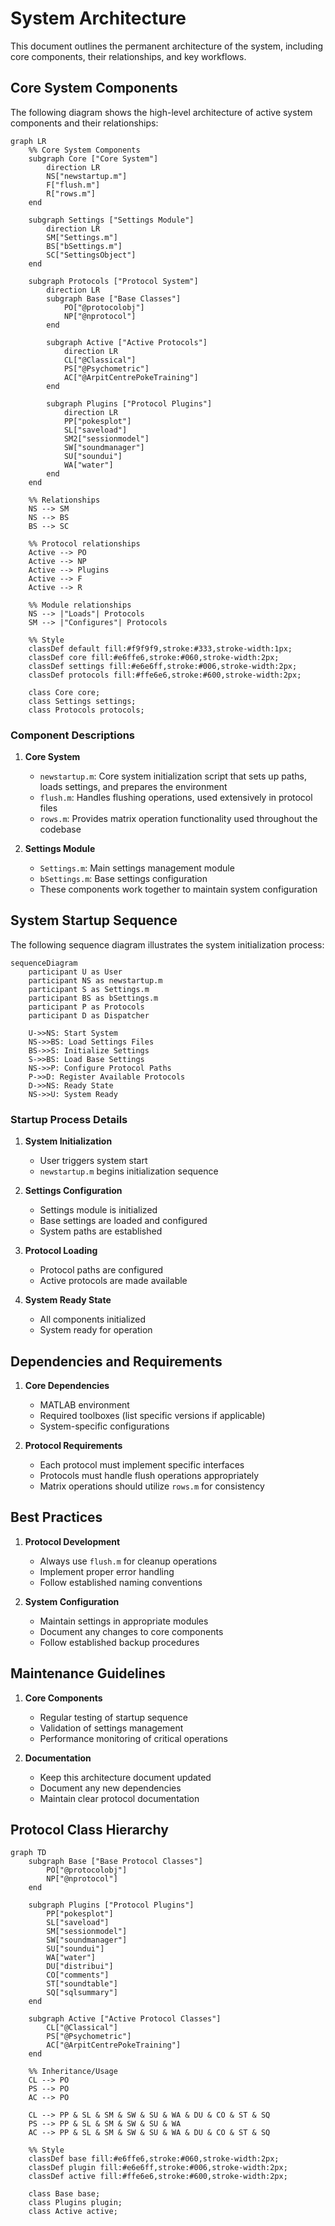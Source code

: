 # System Architecture

This document outlines the permanent architecture of the system, including core components, their relationships, and key workflows.

## Core System Components

The following diagram shows the high-level architecture of active system components and their relationships:

```mermaid
graph LR
    %% Core System Components
    subgraph Core ["Core System"]
        direction LR
        NS["newstartup.m"]
        F["flush.m"]
        R["rows.m"]
    end

    subgraph Settings ["Settings Module"]
        direction LR
        SM["Settings.m"]
        BS["bSettings.m"]
        SC["SettingsObject"]
    end

    subgraph Protocols ["Protocol System"]
        direction LR
        subgraph Base ["Base Classes"]
            PO["@protocolobj"]
            NP["@nprotocol"]
        end
        
        subgraph Active ["Active Protocols"]
            direction LR
            CL["@Classical"]
            PS["@Psychometric"]
            AC["@ArpitCentrePokeTraining"]
        end
        
        subgraph Plugins ["Protocol Plugins"]
            direction LR
            PP["pokesplot"]
            SL["saveload"]
            SM2["sessionmodel"]
            SW["soundmanager"]
            SU["soundui"]
            WA["water"]
        end
    end

    %% Relationships
    NS --> SM
    NS --> BS
    BS --> SC
    
    %% Protocol relationships
    Active --> PO
    Active --> NP
    Active --> Plugins
    Active --> F
    Active --> R

    %% Module relationships
    NS --> |"Loads"| Protocols
    SM --> |"Configures"| Protocols

    %% Style
    classDef default fill:#f9f9f9,stroke:#333,stroke-width:1px;
    classDef core fill:#e6ffe6,stroke:#060,stroke-width:2px;
    classDef settings fill:#e6e6ff,stroke:#006,stroke-width:2px;
    classDef protocols fill:#ffe6e6,stroke:#600,stroke-width:2px;
    
    class Core core;
    class Settings settings;
    class Protocols protocols;
```

### Component Descriptions

1. **Core System**
   - `newstartup.m`: Core system initialization script that sets up paths, loads settings, and prepares the environment
   - `flush.m`: Handles flushing operations, used extensively in protocol files
   - `rows.m`: Provides matrix operation functionality used throughout the codebase

2. **Settings Module**
   - `Settings.m`: Main settings management module
   - `bSettings.m`: Base settings configuration
   - These components work together to maintain system configuration

## System Startup Sequence

The following sequence diagram illustrates the system initialization process:

```mermaid
sequenceDiagram
    participant U as User
    participant NS as newstartup.m
    participant S as Settings.m
    participant BS as bSettings.m
    participant P as Protocols
    participant D as Dispatcher

    U->>NS: Start System
    NS->>BS: Load Settings Files
    BS->>S: Initialize Settings
    S->>BS: Load Base Settings
    NS->>P: Configure Protocol Paths
    P->>D: Register Available Protocols
    D->>NS: Ready State
    NS->>U: System Ready
```

### Startup Process Details

1. **System Initialization**
   - User triggers system start
   - `newstartup.m` begins initialization sequence

2. **Settings Configuration**
   - Settings module is initialized
   - Base settings are loaded and configured
   - System paths are established

3. **Protocol Loading**
   - Protocol paths are configured
   - Active protocols are made available

4. **System Ready State**
   - All components initialized
   - System ready for operation

## Dependencies and Requirements

1. **Core Dependencies**
   - MATLAB environment
   - Required toolboxes (list specific versions if applicable)
   - System-specific configurations

2. **Protocol Requirements**
   - Each protocol must implement specific interfaces
   - Protocols must handle flush operations appropriately
   - Matrix operations should utilize `rows.m` for consistency

## Best Practices

1. **Protocol Development**
   - Always use `flush.m` for cleanup operations
   - Implement proper error handling
   - Follow established naming conventions

2. **System Configuration**
   - Maintain settings in appropriate modules
   - Document any changes to core components
   - Follow established backup procedures

## Maintenance Guidelines

1. **Core Components**
   - Regular testing of startup sequence
   - Validation of settings management
   - Performance monitoring of critical operations

2. **Documentation**
   - Keep this architecture document updated
   - Document any new dependencies
   - Maintain clear protocol documentation

## Protocol Class Hierarchy

```mermaid
graph TD
    subgraph Base ["Base Protocol Classes"]
        PO["@protocolobj"]
        NP["@nprotocol"]
    end

    subgraph Plugins ["Protocol Plugins"]
        PP["pokesplot"]
        SL["saveload"]
        SM["sessionmodel"]
        SW["soundmanager"]
        SU["soundui"]
        WA["water"]
        DU["distribui"]
        CO["comments"]
        ST["soundtable"]
        SQ["sqlsummary"]
    end

    subgraph Active ["Active Protocol Classes"]
        CL["@Classical"]
        PS["@Psychometric"]
        AC["@ArpitCentrePokeTraining"]
    end

    %% Inheritance/Usage
    CL --> PO
    PS --> PO
    AC --> PO
    
    CL --> PP & SL & SM & SW & SU & WA & DU & CO & ST & SQ
    PS --> PP & SL & SM & SW & SU & WA
    AC --> PP & SL & SM & SW & SU & WA & DU & CO & ST & SQ

    %% Style
    classDef base fill:#e6ffe6,stroke:#060,stroke-width:2px;
    classDef plugin fill:#e6e6ff,stroke:#006,stroke-width:2px;
    classDef active fill:#ffe6e6,stroke:#600,stroke-width:2px;
    
    class Base base;
    class Plugins plugin;
    class Active active;
``` 